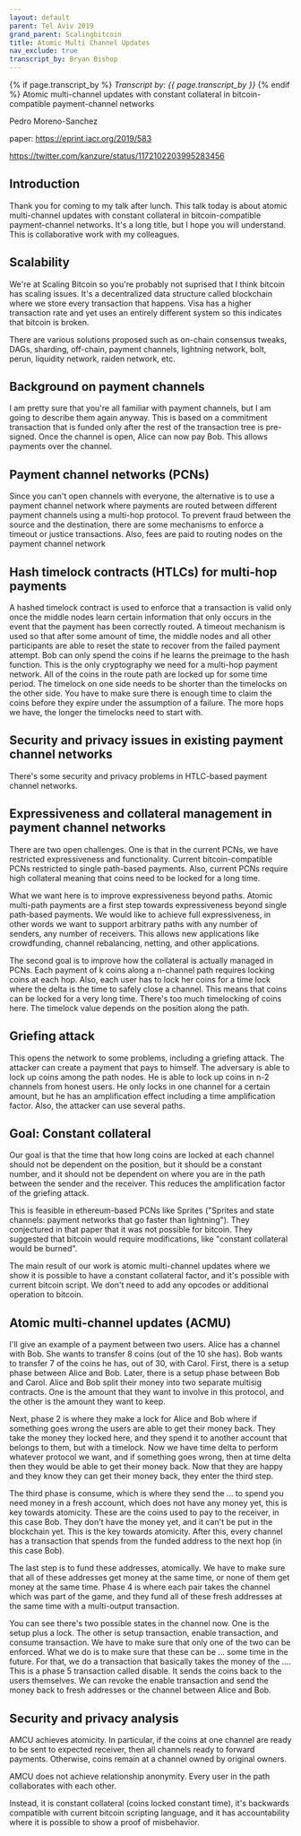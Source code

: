 ```yaml
---
layout: default
parent: Tel Aviv 2019
grand_parent: Scalingbitcoin
title: Atomic Multi Channel Updates
nav_exclude: true
transcript_by: Bryan Bishop
---
```


{% if page.transcript_by %} <i>Transcript by:
{{ page.transcript_by }}</i> {% endif %} Atomic multi-channel updates
with constant collateral in bitcoin-compatible payment-channel networks

Pedro Moreno-Sanchez

paper: <https://eprint.iacr.org/2019/583>

<https://twitter.com/kanzure/status/1172102203995283456>

## Introduction

Thank you for coming to my talk after lunch. This talk today is about
atomic multi-channel updates with constant collateral in
bitcoin-compatible payment-channel networks. It's a long title, but I
hope you will understand. This is collaborative work with my colleagues.

## Scalability

We're at Scaling Bitcoin so you're probably not suprised that I think
bitcoin has scaling issues. It's a decentralized data structure called
blockchain where we store every transaction that happens. Visa has a
higher transaction rate and yet uses an entirely different system so
this indicates that bitcoin is broken.

There are various solutions proposed such as on-chain consensus tweaks,
DAGs, sharding, off-chain, payment channels, lightning network, bolt,
perun, liquidity network, raiden network, etc.

## Background on payment channels

I am pretty sure that you're all familiar with payment channels, but I
am going to describe them again anyway. This is based on a commitment
transaction that is funded only after the rest of the transaction tree
is pre-signed. Once the channel is open, Alice can now pay Bob. This
allows payments over the channel.

## Payment channel networks (PCNs)

Since you can't open channels with everyone, the alternative is to use a
payment channel network where payments are routed between different
payment channels using a multi-hop protocol. To prevent fraud between
the source and the destination, there are some mechanisms to enforce a
timeout or justice transactions. Also, fees are paid to routing nodes on
the payment channel network

## Hash timelock contracts (HTLCs) for multi-hop payments

A hashed timelock contract is used to enforce that a transaction is
valid only once the middle nodes learn certain information that only
occurs in the event that the payment has been correctly routed. A
timeout mechanism is used so that after some amount of time, the middle
nodes and all other participants are able to reset the state to recover
from the failed payment attempt. Bob can only spend the coins if he
learns the preimage to the hash function. This is the only cryptography
we need for a multi-hop payment network. All of the coins in the route
path are locked up for some time period. The timelock on one side needs
to be shorter than the timelocks on the other side. You have to make
sure there is enough time to claim the coins before they expire under
the assumption of a failure. The more hops we have, the longer the
timelocks need to start with.

## Security and privacy issues in existing payment channel networks

There's some security and privacy problems in HTLC-based payment channel
networks.

## Expressiveness and collateral management in payment channel networks

There are two open challenges. One is that in the current PCNs, we have
restricted expressiveness and functionality. Current bitcoin-compatible
PCNs restricted to single path-based payments. Also, current PCNs
require high collateral meaning that coins need to be locked for a long
time.

What we want here is to improve expressiveness beyond paths. Atomic
multi-path payments are a first step towards expressiveness beyond
single path-based payments. We would like to achieve full
expressiveness, in other words we want to support arbitrary paths with
any number of senders, any number of receivers. This allows new
applications like crowdfunding, channel rebalancing, netting, and other
applications.

The second goal is to improve how the collateral is actually managed in
PCNs. Each payment of k coins along a n-channel path requires locking
coins at each hop. Also, each user has to lock her coins for a time lock
where the delta is the time to safely close a channel. This means that
coins can be locked for a very long time. There's too much timelocking
of coins here. The timelock value depends on the position along the
path.

## Griefing attack

This opens the network to some problems, including a griefing attack.
The attacker can create a payment that pays to himself. The adversary is
able to lock up coins among the path nodes. He is able to lock up coins
in n-2 channels from honest users. He only locks in one channel for a
certain amount, but he has an amplification effect including a time
amplification factor. Also, the attacker can use several paths.

## Goal: Constant collateral

Our goal is that the time that how long coins are locked at each channel
should not be dependent on the position, but it should be a constant
number, and it should not be dependent on where you are in the path
between the sender and the receiver. This reduces the amplification
factor of the griefing attack.

This is feasible in ethereum-based PCNs like Sprites ("Sprites and state
channels: payment networks that go faster than lightning"). They
conjectured in that paper that it was not possible for bitcoin. They
suggested that bitcoin would require modifications, like "constant
collateral would be burned".

The main result of our work is atomic multi-channel updates where we
show it is possible to have a constant collateral factor, and it's
possible with current bitcoin script. We don't need to add any opcodes
or additional operation to bitcoin.

## Atomic multi-channel updates (ACMU)

I'll give an example of a payment between two users. Alice has a channel
with Bob. She wants to transfer 8 coins (out of the 10 she has). Bob
wants to transfer 7 of the coins he has, out of 30, with Carol. First,
there is a setup phase between Alice and Bob. Later, there is a setup
phase between Bob and Carol. Alice and Bob split their money into two
separate multisig contracts. One is the amount that they want to involve
in this protocol, and the other is the amount they want to keep.

Next, phase 2 is where they make a lock for Alice and Bob where if
something goes wrong the users are able to get their money back. They
take the money they locked here, and they spend it to another account
that belongs to them, but with a timelock. Now we have time delta to
perform whatever protocol we want, and if something goes wrong, then at
time delta then they would be able to get their money back. Now that
they are happy and they know they can get their money back, they enter
the third step.

The third phase is consume, which is where they send the ... to spend
you need money in a fresh account, which does not have any money yet,
this is key towards atomicity. These are the coins used to pay to the
receiver, in this case Bob. They don't have the money yet, and it can't
be put in the blockchain yet. This is the key towards atomicity. After
this, every channel has a transaction that spends from the funded
address to the next hop (in this case Bob).

The last step is to fund these addresses, atomically. We have to make
sure that all of these addresses get money at the same time, or none of
them get money at the same time. Phase 4 is where each pair takes the
channel which was part of the game, and they fund all of these fresh
addresses at the same time with a multi-output transaction.

You can see there's two possible states in the channel now. One is the
setup plus a lock. The other is setup transaction, enable transaction,
and consume transaction. We have to make sure that only one of the two
can be enforced. What we do is to make sure that these can be ... some
time in the future. For that, we do a transaction that basically takes
the money of the .... This is a phase 5 transaction called disable. It
sends the coins back to the users themselves. We can revoke the enable
transaction and send the money back to fresh addresses or the channel
between Alice and Bob.

## Security and privacy analysis

AMCU achieves atomicity. In particular, if the coins at one channel are
ready to be sent to expected receiver, then all channels ready to
forward payments. Otherwise, coins remain at a channel owned by original
owners.

AMCU does not achieve relationship anonymity. Every user in the path
collaborates with each other.

Instead, it is constant collateral (coins locked constant time), it's
backwards compatible with current bitcoin scripting language, and it has
accountability where it is possible to show a proof of misbehavior.
